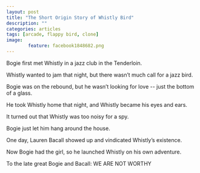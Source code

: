 ```yaml
---
layout: post
title: "The Short Origin Story of Whistly Bird"
description: ""
categories: articles
tags: [arcade, flappy bird, clone]
image: 
        feature: facebook1848682.png
---
```

Bogie first met Whistly in a jazz club in the Tenderloin.

Whistly wanted to jam that night, but there wasn’t much call for a jazz bird.

Bogie was on the rebound, but he wasn’t looking for love -- just the bottom of a glass.

He took Whistly home that night, and Whistly became his eyes and ears.

It turned out that Whistly was too noisy for a spy.

Bogie just let him hang around the house.

One day, Lauren Bacall showed up and vindicated Whistly’s existence.

Now Bogie had the girl, so he launched Whistly on his own adventure.

To the late great Bogie and Bacall: WE ARE NOT WORTHY

